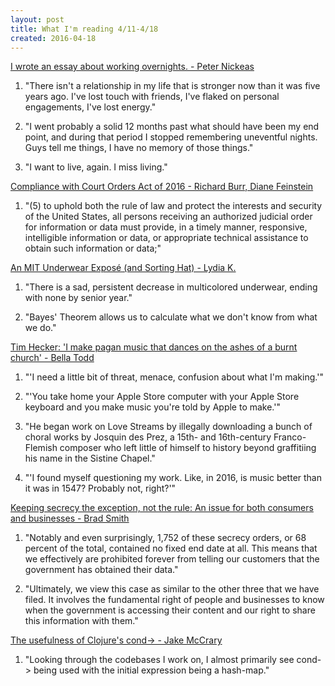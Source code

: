 ```yaml
---
layout: post
title: What I'm reading 4/11-4/18
created: 2016-04-18
---
```


[I wrote an essay about working overnights. - Peter Nickeas](https://medium.com/@PeterNickeas/i-wrote-an-essay-about-working-overnights-3720ac8d02da#.b1xaepvrr)

1. "There isn't a relationship in my life that is stronger now than it was five years ago. I've lost touch with friends, I've flaked on personal engagements, I've lost energy."

2. "I went probably a solid 12 months past what should have been my end point, and during that period I stopped remembering uneventful nights. Guys tell me things, I have no memory of those things."

3. "I want to live, again. I miss living."

[Compliance with Court Orders Act of 2016 - Richard Burr, Diane Feinstein](https://www.feinstein.senate.gov/public/index.cfm?a=files.serve&File_id=5B990532-CC7F-427F-9942-559E73EB8BFB)

1. "(5) to uphold both the rule of law and protect the interests and security of the United States, all persons receiving an authorized judicial order for information or data must provide, in a timely manner, responsive, intelligible information or data, or appropriate technical assistance to obtain such information or data;"

[An MIT Underwear Exposé (and Sorting Hat) - Lydia K.](http://mitadmissions.org/blogs/entry/an-mit-underwear-expose#comment-2619823418)

1. "There is a sad, persistent decrease in multicolored underwear, ending with none by senior year."

2. "Bayes' Theorem allows us to calculate what we don't know from what we do."

[Tim Hecker: 'I make pagan music that dances on the ashes of a burnt church' - Bella Todd](http://www.theguardian.com/music/2016/apr/05/tim-hecker-sacred-music-ambient-electronica-4ad)

1. "'I need a little bit of threat, menace, confusion about what I'm making.'"

2. "'You take home your Apple Store computer with your Apple Store keyboard and you make music you're told by Apple to make.'"

3. "He began work on Love Streams by illegally downloading a bunch of choral works by Josquin des Prez, a 15th- and 16th-century Franco-Flemish composer who left little of himself to history beyond graffitiing his name in the Sistine Chapel."

4. "'I found myself questioning my work. Like, in 2016, is music better than it was in 1547? Probably not, right?'"

[Keeping secrecy the exception, not the rule: An issue for both consumers and businesses - Brad Smith](http://blogs.microsoft.com/on-the-issues/2016/04/14/keeping-secrecy-exception-not-rule-issue-consumers-businesses/#sm.00xg7h6q17tufom10bz204t0gd874)

1. "Notably and even surprisingly, 1,752 of these secrecy orders, or 68 percent of the total, contained no fixed end date at all. This means that we effectively are prohibited forever from telling our customers that the government has obtained their data."

2. "Ultimately, we view this case as similar to the other three that we have filed. It involves the fundamental right of people and businesses to know when the government is accessing their content and our right to share this information with them."

[The usefulness of Clojure's cond-> - Jake McCrary](http://jakemccrary.com/blog/2016/04/10/the-usefulness-of-clojures-cond-arrow/)

1. "Looking through the codebases I work on, I almost primarily see cond-> being used with the initial expression being a hash-map."
